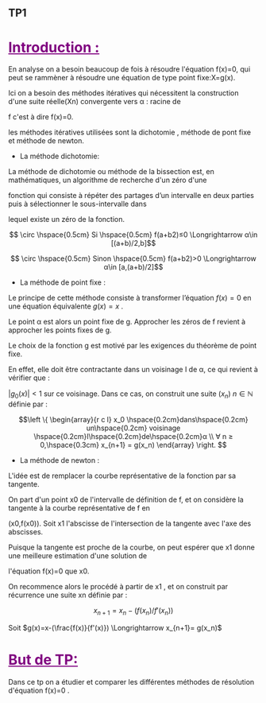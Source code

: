 ## TP1
<h1 style="color:#800080;text-decoration:underline "> Introduction :</h1>
<p> 
    En analyse on a besoin beaucoup de fois à résoudre l'équation f(x)=0, qui peut se rammèner à résoudre une équation de type point fixe:X=g(x). 
    
 Ici on a besoin des méthodes itératives qui nécessitent la construction d'une suite réelle(Xn) convergente vers  α : racine de 
 
 f c'est à dire f(x)=0.
 
  les méthodes itératives utilisées sont  la dichotomie , méthode de pont fixe et méthode de newton.  </p>
  
   * La méthode dichotomie: 
  
  La méthode de dichotomie ou méthode de la bissection est, en mathématiques, un algorithme de recherche d'un zéro d'une 
  
  fonction qui consiste à répéter des partages d’un intervalle en deux parties puis à sélectionner le sous-intervalle dans 
  
  lequel existe un zéro de la fonction.
   
  $$ \circ \hspace{0.5cm} Si \hspace{0.5cm} f(a+b2)≤0 \Longrightarrow	α\in [(a+b)/2,b]$$

  $$ \circ \hspace{0.5cm} Sinon \hspace{0.5cm} f(a+b2)>0 \Longrightarrow	α\in [a,(a+b)/2]$$

  * La méthode de point fixe :

Le principe de cette méthode consiste à transformer l’équation $f(x) = 0$ en une équation équivalente $g(x) = x$ .

Le point α est alors un point fixe de g. Approcher les zéros de f revient à approcher les points fixes de g. 

Le choix de la fonction g est motivé par les exigences du théorème de point fixe.

En effet, elle doit être contractante dans un voisinage I de α, ce qui revient à vérifier que :

$|g_0(x)| < 1$ sur ce voisinage. Dans ce cas, on construit une suite $(x_n)$ $n \in \mathbb{N}$ définie par :

  $$\left \{
   \begin{array}{r c l}
      x_0 \hspace{0.2cm}dans\hspace{0.2cm} un\hspace{0.2cm} voisinage \hspace{0.2cm}I\hspace{0.2cm}de\hspace{0.2cm}α \\
      ∀ n ≥ 0,\hspace{0.3cm} x_{n+1} = g(x_n) 
   \end{array}
   \right. $$
   
   
   * La méthode de newton :
   
L'idée est de remplacer la courbe représentative de la fonction par sa tangente.

On part d'un point x0 de l'intervalle de définition de f, et on considère la tangente à la courbe représentative de f en

(x0,f(x0)). Soit x1 l'abscisse de l'intersection de la tangente avec l'axe des abscisses. 

Puisque la tangente est proche de la courbe, on peut espérer que x1 donne une meilleure estimation d'une solution de 

l'équation f(x)=0 que x0.

On recommence alors le procédé à partir de x1 , et on construit par récurrence une suite xn définie par :

$$x_{n+1}=x_n-(f(x_n)/f'(x_n))$$

Soit $g(x)=x-(\frac{f(x)}{f'(x)}) \Longrightarrow x_{n+1}= g(x_n)$
  
<h1 style="color:#800080;text-decoration:underline "> But de TP:</h1>

Dans ce tp on a étudier et comparer les différentes méthodes de résolution d'équation f(x)=0 .

